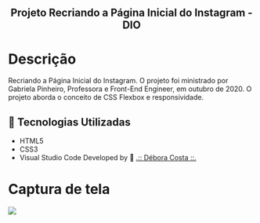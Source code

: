 <h2 align="center"> Projeto Recriando a Página Inicial do Instagram - DIO </h2>


# Descrição

Recriando a Página Inicial do Instagram. 
O projeto foi ministrado por Gabriela Pinheiro, Professora e Front-End Engineer, em outubro de 2020.
O projeto aborda o conceito de CSS Flexbox e responsividade.



## :rocket: Tecnologias Utilizadas 

- HTML5
- CSS3
- Visual Studio Code
Developed by 🍁 [.:: Débora Costa ::.](https://https://github.com/Deboramc05)



# Captura de tela

<p> <img src="https://drive.google.com/file/d/1ZEsl7pJUHUQUYzNteM8AOPtjXWI3OIJw/view?usp=sharing"></p>
<p> <img src="https://drive.google.com/file/d/1HUJ4M6lNUygcVh9m_NZnvwE7NDgKDBYf/view?usp=sharing></p>



